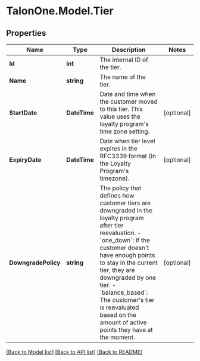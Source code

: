 # TalonOne.Model.Tier
## Properties

Name | Type | Description | Notes
------------ | ------------- | ------------- | -------------
**Id** | **int** | The internal ID of the tier. | 
**Name** | **string** | The name of the tier. | 
**StartDate** | **DateTime** | Date and time when the customer moved to this tier. This value uses the loyalty program&#39;s time zone setting. | [optional] 
**ExpiryDate** | **DateTime** | Date when tier level expires in the RFC3339 format (in the Loyalty Program&#39;s timezone). | [optional] 
**DowngradePolicy** | **string** | The policy that defines how customer tiers are downgraded in the loyalty program after tier reevaluation.  - &#x60;one_down&#x60;: If the customer doesn&#39;t have enough points to stay in the current tier, they are downgraded by one tier.  - &#x60;balance_based&#x60;: The customer&#39;s tier is reevaluated based on the amount of active points they have at the moment.  | [optional] 

[[Back to Model list]](../README.md#documentation-for-models) [[Back to API list]](../README.md#documentation-for-api-endpoints) [[Back to README]](../README.md)

